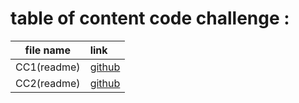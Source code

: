 # table of content code challenge : 


|file name|link|
|:-------:|:---|
|CC1(readme)|[github](https://github.com/jdeitawimostafa/data-structures-and-algorithms/blob/main/javascript/code-challenges/array-reverse/README.md)|
|CC2(readme)|[github](https://github.com/jdeitawimostafa/data-structures-and-algorithms/blob/main/javascript/code-challenges/array-shift/README.md)|
